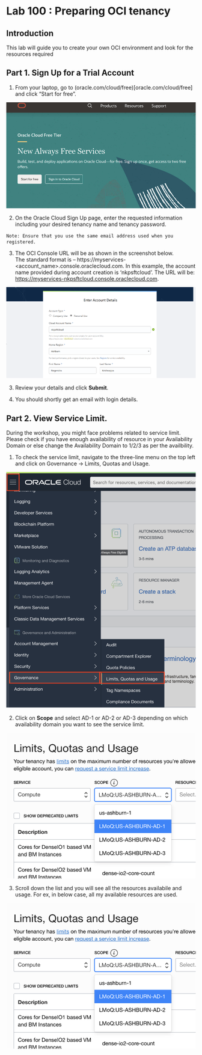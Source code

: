# Lab 100 : Preparing OCI tenancy 

## Introduction
This lab will guide you to create your own OCI environment and look for the resources required

## Part 1. Sign Up for a Trial Account

1. From your laptop, go to (oracle.com/cloud/free)[oracle.com/cloud/free] and click “Start for free”.

![](./images/4.png "")

2. On the Oracle Cloud Sign Up page, enter the requested information including your desired tenancy name and tenancy password.

```
Note: Ensure that you use the same email address used when you registered.
```

3. The OCI Console URL will be as shown in the screenshot below.  
The standard format is – https://myservices-<account_name>.console.oraclecloud.com. In this example, the account name provided during account creation is ‘nkpsftcloud’.  The URL will be: https://myservices-nkpsftcloud.console.oraclecloud.com. 

![](./images/2.png "")

3. Review your details and click **Submit**.

4. You should shortly get an email with login details.

## Part 2. View Service Limit.

During the workshop, you might face problems related to service limit. 
Please check if you have enough availability of resource in your Availability Domain or else change the Availability Domain to 1/2/3 as per the availbility. 

1. To check the service limit, navigate to the three-line menu on the top left and click on Governance -> Limits, Quotas and Usage.

![](./images/sl.png "")

2. Click on **Scope** and select AD-1 or AD-2 or AD-3 depending on which availability domain you want to see the service limit. 

![](./images/scope.png "")

3. Scroll down the list and you will see all the resources availabile and usage. For ex, in below case, all my available resources are used.

![](./images/scope.png "")




